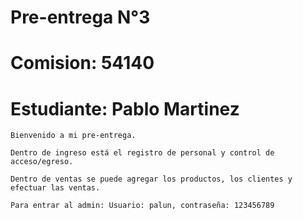 # Pre-entrega N°3
# Comision: 54140
# Estudiante: Pablo Martinez

`Bienvenido a mi pre-entrega.`

`Dentro de ingreso está el registro de personal y control de acceso/egreso.`

`Dentro de ventas se puede agregar los productos, los clientes y efectuar las ventas.`

`Para entrar al admin: Usuario: palun, contraseña: 123456789`
